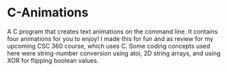 # C-Animations

A C program that creates text animations on the command line. It contains four animations for you to enjoy! I made this for fun and as review for my upcoming CSC 360 course, which uses C. Some coding concepts used here were string-number conversion using atoi, 2D string arrays, and using XOR for flipping boolean values.
